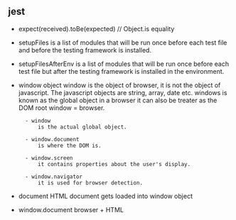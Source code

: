 ## jest

- expect(received).toBe(expected) // Object.is equality

- setupFiles 
    is a list of modules that will be run once before each test file and before the testing framework is installed.

- setupFilesAfterEnv 
    is a list of modules that will be run once before each test file but after the testing framework is installed in the environment.

- window object
    window is the object of browser, it is not the object of javascript. The javascript objects are string, array, date etc.
    windows is known as the global object in a browser
    it can also be treater as the DOM root
    window = browser.

        - window
            is the actual global object.

        - window.document
            is where the DOM is.

        - window.screen
            it contains properties about the user's display.

        - window.navigator
            it is used for browser detection.

- document
    HTML
    document gets loaded into window object

- window.document
     browser + HTML